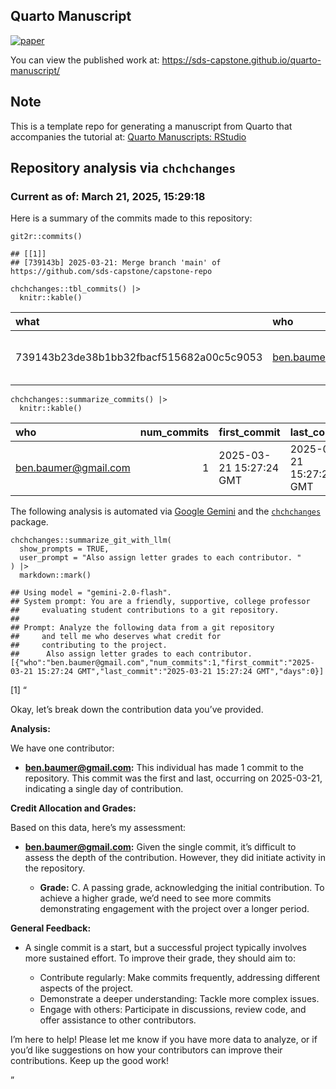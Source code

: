 ## Quarto Manuscript

<!-- badges: start -->

[![paper](https://github.com/sds-capstone/quarto-manuscript/actions/workflows/publish.yml/badge.svg)](https://github.com/sds-capstone/quarto-manuscript/actions/workflows/publish.yml)
<!-- badges: end -->

You can view the published work at:
<https://sds-capstone.github.io/quarto-manuscript/>

## Note

This is a template repo for generating a manuscript from Quarto that
accompanies the tutorial at: [Quarto Manuscripts:
RStudio](https://quarto.org/docs/manuscripts/authoring/rstudio.html)

## Repository analysis via `chchchanges`

### Current as of: March 21, 2025, 15:29:18

Here is a summary of the commits made to this repository:

    git2r::commits()

    ## [[1]]
    ## [739143b] 2025-03-21: Merge branch 'main' of https://github.com/sds-capstone/capstone-repo

    chchchanges::tbl_commits() |>
      knitr::kable()

<table>
<colgroup>
<col style="width: 26%" />
<col style="width: 13%" />
<col style="width: 15%" />
<col style="width: 44%" />
</colgroup>
<thead>
<tr class="header">
<th style="text-align: left;">what</th>
<th style="text-align: left;">who</th>
<th style="text-align: left;">when</th>
<th style="text-align: left;">why</th>
</tr>
</thead>
<tbody>
<tr class="odd">
<td
style="text-align: left;">739143b23de38b1bb32fbacf515682a00c5c9053</td>
<td style="text-align: left;"><a href="mailto:ben.baumer@gmail.com"
class="email">ben.baumer@gmail.com</a></td>
<td style="text-align: left;">2025-03-21 15:27:24 GMT</td>
<td style="text-align: left;">Merge branch ‘main’ of <a
href="https://github.com/sds-capstone/capstone-repo"
class="uri">https://github.com/sds-capstone/capstone-repo</a></td>
</tr>
</tbody>
</table>

    chchchanges::summarize_commits() |>
      knitr::kable()

<table>
<colgroup>
<col style="width: 20%" />
<col style="width: 11%" />
<col style="width: 23%" />
<col style="width: 23%" />
<col style="width: 4%" />
<col style="width: 16%" />
</colgroup>
<thead>
<tr class="header">
<th style="text-align: left;">who</th>
<th style="text-align: right;">num_commits</th>
<th style="text-align: left;">first_commit</th>
<th style="text-align: left;">last_commit</th>
<th style="text-align: right;">days</th>
<th style="text-align: right;">commits_per_week</th>
</tr>
</thead>
<tbody>
<tr class="odd">
<td style="text-align: left;"><a href="mailto:ben.baumer@gmail.com"
class="email">ben.baumer@gmail.com</a></td>
<td style="text-align: right;">1</td>
<td style="text-align: left;">2025-03-21 15:27:24 GMT</td>
<td style="text-align: left;">2025-03-21 15:27:24 GMT</td>
<td style="text-align: right;">0</td>
<td style="text-align: right;">Inf</td>
</tr>
</tbody>
</table>

The following analysis is automated via [Google
Gemini](https://en.wikipedia.org/wiki/Gemini_(chatbot)) and the
[`chchchanges`](https://github.com/beanumber/chchchanges) package.

    chchchanges::summarize_git_with_llm(
      show_prompts = TRUE, 
      user_prompt = "Also assign letter grades to each contributor. "
    ) |>
      markdown::mark()

    ## Using model = "gemini-2.0-flash".
    ## System prompt: You are a friendly, supportive, college professor 
    ##     evaluating student contributions to a git repository.
    ## 
    ## Prompt: Analyze the following data from a git repository 
    ##     and tell me who deserves what credit for 
    ##     contributing to the project. 
    ##      Also assign letter grades to each contributor.  [{"who":"ben.baumer@gmail.com","num_commits":1,"first_commit":"2025-03-21 15:27:24 GMT","last_commit":"2025-03-21 15:27:24 GMT","days":0}]

\[1\] “
<p>
Okay, let’s break down the contribution data you’ve provided.
</p>
<p>
<strong>Analysis:</strong>
</p>
<p>
We have one contributor:
</p>
<ul>
<li>
<strong><a href=\"mailto:ben.baumer@gmail.com\">ben.baumer@gmail.com</a>:</strong>
This individual has made 1 commit to the repository. This commit was the
first and last, occurring on 2025-03-21, indicating a single day of
contribution.
</li>
</ul>
<p>
<strong>Credit Allocation and Grades:</strong>
</p>
<p>
Based on this data, here’s my assessment:
</p>
<ul>
<li>
<p>
<strong><a href=\"mailto:ben.baumer@gmail.com\">ben.baumer@gmail.com</a>:</strong>
Given the single commit, it’s difficult to assess the depth of the
contribution. However, they did initiate activity in the repository.
</p>
<ul>
<li>
<strong>Grade:</strong> C. A passing grade, acknowledging the initial
contribution. To achieve a higher grade, we’d need to see more commits
demonstrating engagement with the project over a longer period.
</li>
</ul>
</li>
</ul>
<p>
<strong>General Feedback:</strong>
</p>
<ul>
<li>
<p>
A single commit is a start, but a successful project typically involves
more sustained effort. To improve their grade, they should aim to:
</p>
<ul>
<li>
Contribute regularly: Make commits frequently, addressing different
aspects of the project.
</li>
<li>
Demonstrate a deeper understanding: Tackle more complex issues.
</li>
<li>
Engage with others: Participate in discussions, review code, and offer
assistance to other contributors.
</li>
</ul>
</li>
</ul>
<p>
I’m here to help! Please let me know if you have more data to analyze,
or if you’d like suggestions on how your contributors can improve their
contributions. Keep up the good work!
</p>

”
